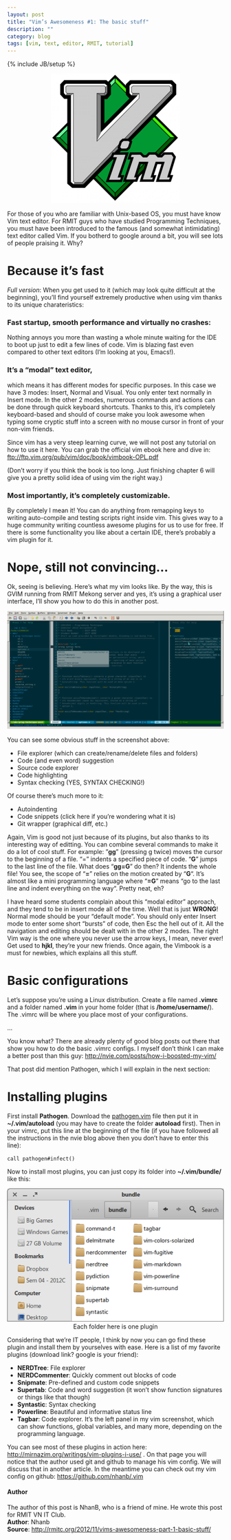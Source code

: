 ```yaml
---
layout: post
title: "Vim’s Awesomeness #1: The basic stuff"
description: ""
category: blog
tags: [vim, text, editor, RMIT, tutorial]
---
```

{% include JB/setup %}

<p align="center"><img src="/files/2012-12-27-vims-awesomeness-1-the-basic-stuff/logo.png" /></p>
For those of you who are familiar with Unix-based OS, you must have know Vim text editor.  
For RMIT guys who have studied Programming Techniques, you must have been introduced to the famous (and somewhat intimidating) text editor called Vim. If you botherd to google around a bit, you will see lots of people praising it. Why?

# Because it’s fast

*Full version*: When you get used to it (which may look quite difficult at the beginning), you’ll find yourself extremely productive when using vim thanks to its unique charateristics:

### Fast startup, smooth performance and virtually no crashes:

Nothing annoys you more than wasting a whole minute waiting for the IDE to boot up just to edit a few lines of code. Vim is blazing fast even compared to other text editors (I’m looking at you, Emacs!).

### It’s a “modal” text editor,

which means it has different modes for specific purposes. In this case we have 3 modes: Insert, Normal and Visual. You only enter text normally in Insert mode. In the other 2 modes, numerous commands and actions can be done through quick keyboard shortcuts. Thanks to this, it’s completely keyboard-based and should of course make you look awesome when typing some cryptic stuff into a screen with no mouse cursor in front of your non-vim friends.

Since vim has a very steep learning curve, we will not post any tutorial on how to use it here. You can grab the official vim ebook here and dive in: <ftp://ftp.vim.org/pub/vim/doc/book/vimbook-OPL.pdf>

(Don’t worry if you think the book is too long. Just finishing chapter 6 will give you a pretty solid idea of using vim the right way.)

### Most importantly, it’s **completely customizable**.

By completely I mean it! You can do anything from remapping keys to writing auto-compile and testing scripts right inside vim. This gives way to a huge community writing countless awesome plugins for us to use for free. If there is some functionality you like about a certain IDE, there’s probably a vim plugin for it.

# Nope, still not convincing…

Ok, seeing is believing. Here’s what my vim looks like. By the way, this is GVIM running from RMIT Mekong server and yes, it’s using a graphical user interface, I’ll show you how to do this in another post.

<p align="center"><img src="/files/2012-12-27-vims-awesomeness-1-the-basic-stuff/gvim.png" /></p>

You can see some obvious stuff in the screenshot above:

* File explorer (which can create/rename/delete files and folders)
* Code (and even word) suggestion
* Source code explorer
* Code highlighting
* Syntax checking (YES, SYNTAX CHECKING!)

Of course there’s much more to it:

* Autoindenting
* Code snippets (click here if you’re wondering what it is)
* Git wrapper (graphical diff, etc.)

Again, Vim is good not just because of its plugins, but also thanks to its interesting way of editting. You can combine several commands to make it do a lot of cool stuff. For example: ”**gg**” (pressing g twice) moves the cursor to the beginning of a file. “=” indents a specified piece of code. “**G**” jumps to the last line of the file. What does “**gg=G**” do then? It indents the whole file! You see, the scope of “**=**” relies on the motion created by “**G**“. It’s almost like a mini programming language where “**=G**” means “go to the last line and indent everything on the way“. Pretty neat, eh?

I have heard some students complain about this “modal editor” approach, and they tend to be in insert mode all of the time. Well that is just **WRONG**! Normal mode should be your “default mode”. You should only enter Insert mode to enter some short “bursts” of code, then Esc the hell out of it. All the navigation and editing should be dealt with in the other 2 modes. The right Vim way is the one where you never use the arrow keys, I mean, never ever! Get used to **hjkl**, they’re your new friends. Once again, the Vimbook is a must for newbies, which explains all this stuff.

# Basic configurations

Let’s suppose you’re using a Linux distribution. Create a file named **.vimrc** and a folder named **.vim** in your home folder (that is **/home/username/**). The .vimrc will be where you place most of your configurations.

…

You know what? There are already plenty of good blog posts out there that show you how to do the basic .vimrc configs. I myself don’t think I can make a better post than this guy: <http://nvie.com/posts/how-i-boosted-my-vim/>

That post did mention Pathogen, which I will explain in the next section:

# Installing plugins

First install **Pathogen**. Download the [pathogen.vim](https://raw.github.com/tpope/vim-pathogen/master/autoload/pathogen.vim) file then put it in **~/.vim/autoload** (you may have to create the folder **autoload** first). Then in your vimrc, put this line at the beginning of the file (if you have followed all the instructions in the nvie blog above then you don’t have to enter this line):

```
call pathogen#infect()
```

Now to install most plugins, you can just copy its folder into **~/.vim/bundle/** like this:

<p align="center"><img src="/files/2012-12-27-vims-awesomeness-1-the-basic-stuff/bundle.png" /><br/>
Each folder here is one plugin</p>

Considering that we’re IT people, I think by now you can go find these plugin and install them by yourselves with ease. Here is a list of my favorite plugins (download link? google is your friend):

* **NERDTree**: File explorer
* **NERDCommenter**: Quickly comment out blocks of code
* **Snipmate**: Pre-defined and custom code snippets
* **Supertab**: Code and word suggestion (it won’t show function signatures or things like that though)
* **Syntastic**: Syntax checking
* **Powerline**: Beautiful and informative status line
* **Tagbar**: Code explorer. It’s the left panel in my vim screenshot, which can show functions, global variables, and many more, depending on the programming language.

You can see most of these plugins in action here: <http://mirnazim.org/writings/vim-plugins-i-use/> . On that page you will notice that the author used git and github to manage his vim config. We will discuss that in another article. In the meantime you can check out my vim config on github: <https://github.com/nhanb/.vim>

#### Author
The author of this post is NhanB, who is a friend of mine. He wrote this post for RMIT VN IT Club.  
**Author**: Nhanb  
**Source**: <http://rmitc.org/2012/11/vims-awesomeness-part-1-basic-stuff/>